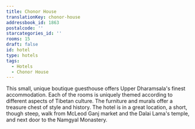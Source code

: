 ```yaml
---
title: Chonor House
translationKey: chonor-house
addressbook_id: 1863
postalcode: ''
starcategories_id: ''
rooms: 15
draft: false
id: hotel
type: hotels
tags:
  - Hotels
  - Chonor House
---
```

This small, unique boutique guesthouse offers Upper Dharamsala's finest accommodation. Each of the rooms is uniquely themed according to different aspects of Tibetan culture. The furniture and murals offer a treasure chest of style and history. The hotel is in a great location, a short, though steep, walk from McLeod Ganj market and the Dalai Lama's temple, and next door to the Namgyal Monastery.